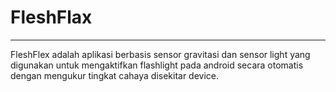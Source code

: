 <h1>FleshFlax</h1>
<hr>
FleshFlex adalah aplikasi berbasis sensor gravitasi dan sensor light yang digunakan untuk mengaktifkan flashlight pada android secara otomatis dengan mengukur tingkat cahaya disekitar device. 

